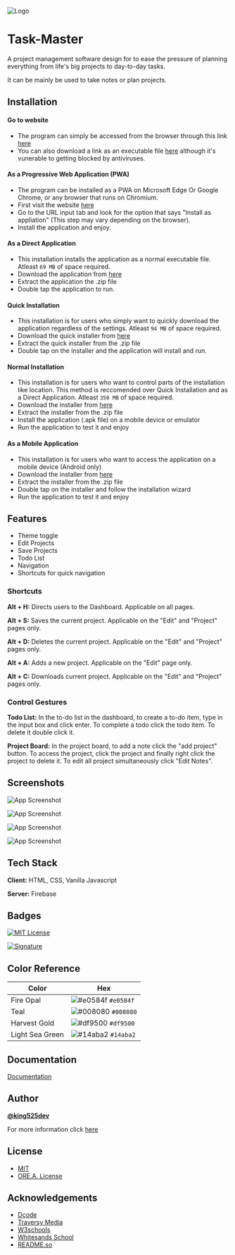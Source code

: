 
![Logo](https://github.com/king525dev/Task-Master/blob/main/%20public/resources/Taskmaster%20Brand%20Kit/Taskmaster-banner.png)


# Task-Master

A project management software design for to ease the pressure of planning everything from life's big projects to day-to-day tasks.

It can be mainly be used to take notes or plan projects.



## Installation

#### Go to website
- The program can simply be accessed from the browser through this link [here](https://task-master-e14a8.firebaseapp.com/)
- You can also download a link as an executable file [here](https://task-master-e14a8.firebaseapp.com/) although it's vunerable to getting blocked by antiviruses.

#### As a Progressive Web Application (PWA)
- The program can be installed as a PWA on Microsoft Edge Or Google Chrome, or any browser that runs on Chromium.
- First visit the website [here](https://task-master-e14a8.firebaseapp.com/)
- Go to the URL input tab and look for the option that says "Install as appliation" (This step may vary depending on the browser).
- Install the application and enjoy.

#### As a Direct Application
- This installation installs the application as a normal executable file. Atleast `69 MB` of space required.
- Download the application from [here](https://terabox.com/s/1czN1rqULEhuSgP9IcJEnOg)
- Extract the application the .zip file
- Double tap the application to run.

#### Quick Installation
- This installation is for users who simply want to quickly download the application regardless of the settings. Atleast `94 MB` of space required.
- Download the quick installer from [here](https://terabox.com/s/1f3SvAvhXXiBbhYzX0rSnMg)
- Extract the quick installer from the .zip file
- Double tap on the installer and the application will install and run.

#### Normal Installation
- This installation is for users who want to control parts of the installation like location. This method is reccomended over Quick Installation and as a Direct Application. Atleast `350 MB` of space required.
- Download the installer from [here](https://terabox.com/s/1K1wxDyx40_KTkKW0YpLoug)
- Extract the installer from the .zip file
- Install the application (.apk file) on a mobile device or emulator
- Run the application to test it and enjoy

#### As a Mobile Application
- This installation is for users who want to access the application on a mobile device (Android only)
- Download the installer from [here](https://terabox.com/s/1K1wxDyx40_KTkKW0YpLoug)
- Extract the installer from the .zip file
- Double tap on the installer and follow the installation wizard
- Run the application to test it and enjoy


    
## Features

- Theme toggle
- Edit Projects 
- Save Projects
- Todo List
- Navigation
- Shortcuts for quick navigation

### Shortcuts
 **Alt + H:** Directs users to the Dashboard. Applicable on all pages.

 **Alt + S:** Saves the current project. Applicable on the "Edit" and "Project" pages only.

 **Alt + D:** Deletes the current project. Applicable on the "Edit" and "Project" pages only.

**Alt + A:** Adds a new project. Applicable on the "Edit" page only.

**Alt + C:** Downloads current project. Applicable on the "Edit" and "Project" pages only.

### Control Gestures
 **Todo List:** In the to-do list in the dashboard, to create a to-do item, type in the input box and click enter. To complete a todo click the todo item. To delete it double click it.
 
 **Project Board:** In the project board, to add a note click the "add project" button. To access the project, click the project and finally right click the project to delete it. To edit all project simultaneously click "Edit Notes". 

## Screenshots

![App Screenshot](https://github.com/king525dev/Task-Master/blob/main/%20public/resources/screenshots/screenshot-1.jpeg)

![App Screenshot](https://github.com/king525dev/Task-Master/blob/main/%20public/resources/screenshots/screenshot-2.jpeg)

![App Screenshot](https://github.com/king525dev/Task-Master/blob/main/%20public/resources/screenshots/screenshot-3.jpeg)

![App Screenshot](https://github.com/king525dev/Task-Master/blob/main/%20public/resources/screenshots/screenshot-4.png)

## Tech Stack

**Client:** HTML, CSS, Vanilla Javascript

**Server:** Firebase


## Badges

[![MIT License](https://img.shields.io/badge/License-MIT-green.svg)](https://choosealicense.com/licenses/mit/)   

[![Signature](https://img.shields.io/badge/Signature-ORE.A.ORIGINAL-brightgreen)](https://choosealicense.com/licenses/mit/)
## Color Reference

| Color             | Hex                                                                |
| ----------------- | ------------------------------------------------------------------ |
| Fire Opal | ![#e0584f](https://placehold.co/15x15/e0584f/e0584f.png) `#e0584f` |
| Teal | ![#008080](https://placehold.co/15x15/008080/008080.png) `#008080` |
| Harvest Gold | ![#df9500](https://placehold.co/15x15/df9500/df9500.png) `#df9500` |
| Light Sea Green | ![#14aba2](https://placehold.co/15x15/14aba2/14aba2.png) `#14aba2` |


## Documentation

[Documentation](https://linktodocumentation)


## Author

 **[@king525dev](https://github.com/king525dev)**

 For more information click [here](https://king525-portfolio.pages.dev/)
 
## License

- [MIT](https://choosealicense.com/licenses/mit/)
- [ORE.A. License](https://github.com/king525dev/Task-Master/blob/main/extras/license.txt)

## Acknowledgements

 - [Dcode](https://dcode.domenade.com/)
 - [Traversy Media](https://traversymedia.com/)
 - [W3schools](https://www.w3schools.com/)
 - [Whitesands School](http://www.whitesands.org.ng/)
 - [README.so](https://readme.so/)

 
 

